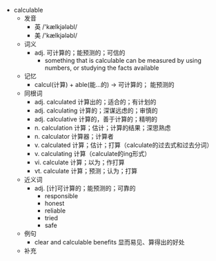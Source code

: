 - calculable
  - 发音
    - 英 /'kælkjələbl/
    - 美 /'kælkjələbl/
  - 词义
    - adj. 可计算的；能预测的；可信的
      - something that is calculable can be measured by using numbers, or studying the facts available
  - 记忆
    - calcul(计算) + able(能…的) → 可计算的； 能预测的
  - 同根词
    - adj. calculated 计算出的；适合的；有计划的
    - adj. calculating 计算的；深谋远虑的；审慎的
    - adj. calculative 计算的，善于计算的；精明的
    - n. calculation 计算；估计；计算的结果；深思熟虑
    - n. calculator 计算器；计算者
    - v. calculated 计算；估计；打算（calculate的过去式和过去分词）
    - v. calculating 计算（calculate的ing形式）
    - vi. calculate 计算；以为；作打算
    - vt. calculate 计算；预测；认为；打算
  - 近义词
    - adj. [计]可计算的；能预测的；可靠的
      - responsible
      - honest
      - reliable
      - tried
      - safe
  - 例句
    - clear and calculable benefits 显而易见、算得出的好处
  - 补充